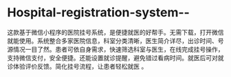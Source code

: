 # Hospital-registration-system--
这款基于微信小程序的医院挂号系统，是便捷就医的好帮手。无需下载，打开微信就能使用。系统整合多家医院信息，科室分类清晰，医生简介详尽，出诊时间、号源情况一目了然。患者可依自身需求，快速筛选科室与医生，在线完成挂号操作，支持微信支付，安全便捷。还能设置就诊提醒，避免错过看病时间。就医后可对就诊体验评价反馈。简化挂号流程，让患者轻松就医 。 
